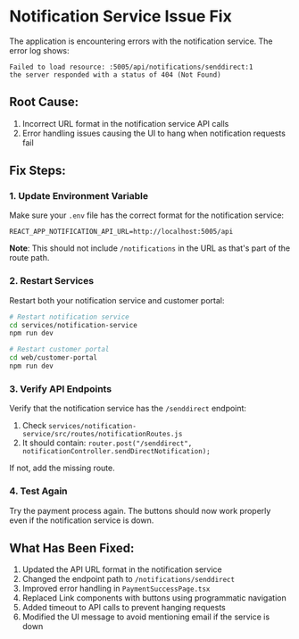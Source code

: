 # Notification Service Issue Fix

The application is encountering errors with the notification service. The error log shows:

```
Failed to load resource: :5005/api/notifications/senddirect:1
the server responded with a status of 404 (Not Found)
```

## Root Cause:
1. Incorrect URL format in the notification service API calls
2. Error handling issues causing the UI to hang when notification requests fail

## Fix Steps:

### 1. Update Environment Variable
Make sure your `.env` file has the correct format for the notification service:

```
REACT_APP_NOTIFICATION_API_URL=http://localhost:5005/api
```

**Note**: This should not include `/notifications` in the URL as that's part of the route path.

### 2. Restart Services
Restart both your notification service and customer portal:

```bash
# Restart notification service
cd services/notification-service
npm run dev

# Restart customer portal
cd web/customer-portal
npm run dev
```

### 3. Verify API Endpoints
Verify that the notification service has the `/senddirect` endpoint:

1. Check `services/notification-service/src/routes/notificationRoutes.js`
2. It should contain: `router.post("/senddirect", notificationController.sendDirectNotification);`

If not, add the missing route.

### 4. Test Again
Try the payment process again. The buttons should now work properly even if the notification service is down.

## What Has Been Fixed:
1. Updated the API URL format in the notification service
2. Changed the endpoint path to `/notifications/senddirect`
3. Improved error handling in `PaymentSuccessPage.tsx`
4. Replaced Link components with buttons using programmatic navigation
5. Added timeout to API calls to prevent hanging requests
6. Modified the UI message to avoid mentioning email if the service is down 